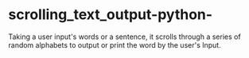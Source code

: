 # scrolling_text_output-python-

Taking a user input's words or a sentence, it scrolls through a series of random alphabets to output or print the word by the user's Input.
